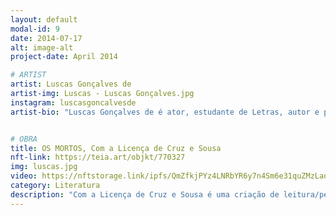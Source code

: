 ```yaml
---
layout: default
modal-id: 9
date: 2014-07-17
alt: image-alt
project-date: April 2014

# ARTIST
artist: Luscas Gonçalves de
artist-img: Luscas - Luscas Gonçalves.jpg
instagram: luscasgoncalvesde
artist-bio: "Luscas Gonçalves de é ator, estudante de Letras, autor e pesquisador. Está em cena nos espetáculos da Trupe Estrela; no experimento cênico Com a licença de Cruz e Sousa; no seu trabalho solo Campo Minado; nos últimos anos esteve em contato com o Open Program, do Workcenter of J. Grotowski and Thomas R. (Itália), tendo a oportunidade de apresentar, na Turquia, o trabalho The Hidden Sayings, repertório do grupo, como também em Sedentos, desenvolvido em Londrina; pesquisa sobre cantos de."


# OBRA
title: OS MORTOS, Com a Licença de Cruz e Sousa
nft-link: https://teia.art/objkt/770327
img: luscas.jpg
video: https://nftstorage.link/ipfs/QmZfkjPYz4LNRbYR6y7n4Sm6e31quZMzLaqqaguDG1T7zi
category: Literatura
description: "Com a Licença de Cruz e Sousa é uma criação de leitura/performance \"cotidianizada\" que aprecia a obra poética do autor simbolista e, através da articulação de práticas de criação, constrói pílulas dos poemas dentro de um contexto ordinário."
---
```

